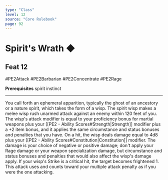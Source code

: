 ```yaml
---
type: "Class"
level: 12
source: "Core Rulebook"
page: 92
---
```

# Spirit's Wrath ◆
## Feat 12
#PE2Attack #PE2Barbarian #PE2Concentrate #PE2Rage 

**Prerequisites** spirit instinct

---
You call forth an ephemeral apparition, typically the ghost of an ancestory or a nature spirit, which takes the form of a wisp. The spirit wisp makes a melee wisp rush unarmed attack against an enemy within 120 feet of you. The wisp's attack modifier is equal to your proficiency bonus for martial weapons plus your [[PE2 - Ability Scores#Strength|Strength]] modifier plus a +2 item bonus, and it applies the same circumstance and status bonuses and penalties that you have. On a hit, the wisp deals damage equal to 4d8 plus your [[PE2 - Ability Scores#Constitution|Constitution]] modifier. The damage is your choice of negative or positive damage; don't apply your Rage damage or your weapon specialization damage, but circumstance and status bonuses and penalties that would also affect the wisp's damage apply. If your wisp's Strike is a critical hit, the target becomes frightened 1. This attack uses and counts toward your multiple attack penalty as if you were the one attacking.